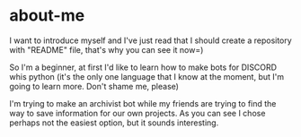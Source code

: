 # about-me
I want to introduce myself and I've just read that I should create a repository with "README" file, that's why you can see it now=) 

So I'm a beginner, at first I'd like to learn how to make bots for DISCORD whis python (it's the only one language that I know at the moment, but I'm going to learn more. Don't shame me, please) 

I'm trying to make an archivist bot while my friends are trying to find the way to save information for our own projects. As you can see I chose perhaps not the easiest option, but it sounds interesting.
